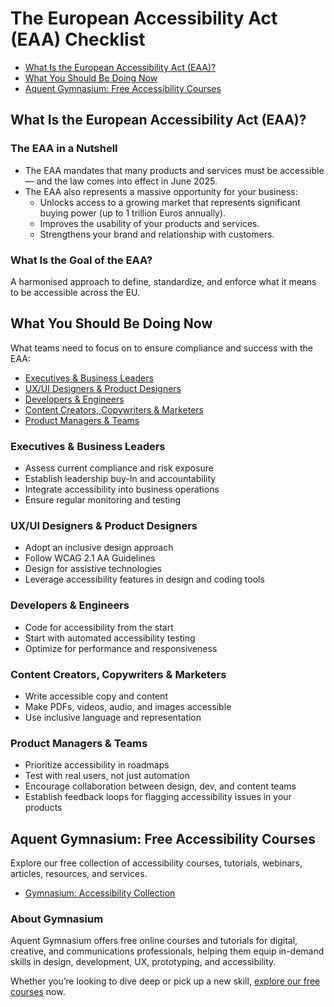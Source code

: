 # The European Accessibility Act (EAA) Checklist

- [What Is the European Accessibility Act (EAA)?](#what-is-the-european-accessibility-act-eaa)
- [What You Should Be Doing Now](#what-you-should-be-doing-now)
- [Aquent Gymnasium: Free Accessibility Courses](#aquent-gymnasium-free-accessibility-courses)

## What Is the European Accessibility Act (EAA)?

### The EAA in a Nutshell

- The EAA mandates that many products and services must be accessible — and the law comes into effect in June 2025.
- The EAA also represents a massive opportunity for your business:
    - Unlocks access to a growing market that represents significant buying power (up to 1 trillion Euros annually).
    - Improves the usability of your products and services.
    - Strengthens your brand and relationship with customers.

### What Is the Goal of the EAA?

A harmonised approach to define, standardize, and enforce what it means to be accessible across the EU.

## What You Should Be Doing Now

What teams need to focus on to ensure compliance and success with the EAA:

- [Executives & Business Leaders](#executives--business-leaders)
- [UX/UI Designers & Product Designers](#uxui-designers--product-designers)
- [Developers & Engineers](#developers--engineers)
- [Content Creators, Copywriters & Marketers](#content-creators-copywriters--marketers)
- [Product Managers & Teams](#product-managers--teams)

### Executives & Business Leaders

- Assess current compliance and risk exposure
- Establish leadership buy-In and accountability
- Integrate accessibility into business operations
- Ensure regular monitoring and testing

### UX/UI Designers & Product Designers

- Adopt an inclusive design approach
- Follow WCAG 2.1 AA Guidelines
- Design for assistive technologies
- Leverage accessibility features in design and coding tools

### Developers & Engineers

- Code for accessibility from the start
- Start with automated accessibility testing
- Optimize for performance and responsiveness

### Content Creators, Copywriters & Marketers

- Write accessible copy and content
- Make PDFs, videos, audio, and images accessible
- Use inclusive language and representation

### Product Managers & Teams

- Prioritize accessibility in roadmaps
- Test with real users, not just automation
- Encourage collaboration between design, dev, and content teams
- Establish feedback loops for flagging accessibility issues in your products

## Aquent Gymnasium: Free Accessibility Courses

Explore our free collection of accessibility courses, tutorials, webinars, articles, resources, and services.

- [Gymnasium: Accessibility Collection](https://thegymnasium.com/accessibility/)

### About Gymnasium

Aquent Gymnasium offers free online courses and tutorials for digital, creative, and communications professionals, helping them equip in-demand skills in design, development, UX, prototyping, and accessibility.

Whether you’re looking to dive deep or pick up a new skill, [explore our free courses](https://thegymnasium.com/courses/) now.
